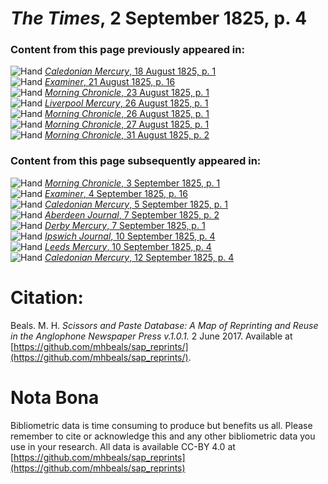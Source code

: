 # *The Times*, 2 September 1825, p. 4  
  
### Content from this page previously appeared in:  
![Hand](http://scissorsandpaste.net/wp-content/uploads/2017/06/smallhandpointer.png) [*Caledonian Mercury*, 18 August 1825, p. 1](https://mhbeals.github.io/sap_html/Caledonian-Mercury/Caledonian-Mercury-18-August-1825-p-1)  
![Hand](http://scissorsandpaste.net/wp-content/uploads/2017/06/smallhandpointer.png) [*Examiner*, 21 August 1825, p. 16](https://mhbeals.github.io/sap_html/Examiner/Examiner-21-August-1825-p-16)  
![Hand](http://scissorsandpaste.net/wp-content/uploads/2017/06/smallhandpointer.png) [*Morning Chronicle*, 23 August 1825, p. 1](https://mhbeals.github.io/sap_html/Morning-Chronicle/Morning-Chronicle-23-August-1825-p-1)  
![Hand](http://scissorsandpaste.net/wp-content/uploads/2017/06/smallhandpointer.png) [*Liverpool Mercury*, 26 August 1825, p. 1](https://mhbeals.github.io/sap_html/Liverpool-Mercury/Liverpool-Mercury-26-August-1825-p-1)  
![Hand](http://scissorsandpaste.net/wp-content/uploads/2017/06/smallhandpointer.png) [*Morning Chronicle*, 26 August 1825, p. 1](https://mhbeals.github.io/sap_html/Morning-Chronicle/Morning-Chronicle-26-August-1825-p-1)  
![Hand](http://scissorsandpaste.net/wp-content/uploads/2017/06/smallhandpointer.png) [*Morning Chronicle*, 27 August 1825, p. 1](https://mhbeals.github.io/sap_html/Morning-Chronicle/Morning-Chronicle-27-August-1825-p-1)  
![Hand](http://scissorsandpaste.net/wp-content/uploads/2017/06/smallhandpointer.png) [*Morning Chronicle*, 31 August 1825, p. 2](https://mhbeals.github.io/sap_html/Morning-Chronicle/Morning-Chronicle-31-August-1825-p-2)  
  
### Content from this page subsequently appeared in:  
![Hand](http://scissorsandpaste.net/wp-content/uploads/2017/06/smallhandpointer.png) [*Morning Chronicle*, 3 September 1825, p. 1](https://mhbeals.github.io/sap_html/Morning-Chronicle/Morning-Chronicle-3-September-1825-p-1)  
![Hand](http://scissorsandpaste.net/wp-content/uploads/2017/06/smallhandpointer.png) [*Examiner*, 4 September 1825, p. 16](https://mhbeals.github.io/sap_html/Examiner/Examiner-4-September-1825-p-16)  
![Hand](http://scissorsandpaste.net/wp-content/uploads/2017/06/smallhandpointer.png) [*Caledonian Mercury*, 5 September 1825, p. 1](https://mhbeals.github.io/sap_html/Caledonian-Mercury/Caledonian-Mercury-5-September-1825-p-1)  
![Hand](http://scissorsandpaste.net/wp-content/uploads/2017/06/smallhandpointer.png) [*Aberdeen Journal*, 7 September 1825, p. 2](https://mhbeals.github.io/sap_html/Aberdeen-Journal/Aberdeen-Journal-7-September-1825-p-2)  
![Hand](http://scissorsandpaste.net/wp-content/uploads/2017/06/smallhandpointer.png) [*Derby Mercury*, 7 September 1825, p. 1](https://mhbeals.github.io/sap_html/Derby-Mercury/Derby-Mercury-7-September-1825-p-1)  
![Hand](http://scissorsandpaste.net/wp-content/uploads/2017/06/smallhandpointer.png) [*Ipswich Journal*, 10 September 1825, p. 4](https://mhbeals.github.io/sap_html/Ipswich-Journal/Ipswich-Journal-10-September-1825-p-4)  
![Hand](http://scissorsandpaste.net/wp-content/uploads/2017/06/smallhandpointer.png) [*Leeds Mercury*, 10 September 1825, p. 4](https://mhbeals.github.io/sap_html/Leeds-Mercury/Leeds-Mercury-10-September-1825-p-4)  
![Hand](http://scissorsandpaste.net/wp-content/uploads/2017/06/smallhandpointer.png) [*Caledonian Mercury*, 12 September 1825, p. 4](https://mhbeals.github.io/sap_html/Caledonian-Mercury/Caledonian-Mercury-12-September-1825-p-4)  


# Citation: 

Beals. M. H. *Scissors and Paste Database: A Map of Reprinting and Reuse in the Anglophone Newspaper Press v.1.0.1.* 2 June 2017. Available at [https://github.com/mhbeals/sap_reprints/](https://github.com/mhbeals/sap_reprints/). 

# Nota Bona

Bibliometric data is time consuming to produce but benefits us all. Please remember to cite or acknowledge this and any other bibliometric data you use in your research. All data is available CC-BY 4.0 at [https://github.com/mhbeals/sap_reprints](https://github.com/mhbeals/sap_reprints)